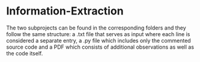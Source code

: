 # Information-Extraction

The two subprojects can be found in the corresponding folders and they follow the same structure: a .txt file that serves as input where each line is considered a separate entry, a .py file which includes only the commented source code and a PDF which consists of additional observations as well as the code itself.
